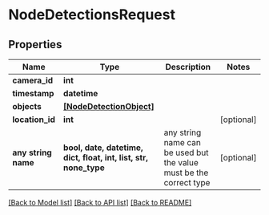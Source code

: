 # NodeDetectionsRequest


## Properties
Name | Type | Description | Notes
------------ | ------------- | ------------- | -------------
**camera_id** | **int** |  | 
**timestamp** | **datetime** |  | 
**objects** | [**[NodeDetectionObject]**](NodeDetectionObject.md) |  | 
**location_id** | **int** |  | [optional] 
**any string name** | **bool, date, datetime, dict, float, int, list, str, none_type** | any string name can be used but the value must be the correct type | [optional]

[[Back to Model list]](../README.md#documentation-for-models) [[Back to API list]](../README.md#documentation-for-api-endpoints) [[Back to README]](../README.md)


